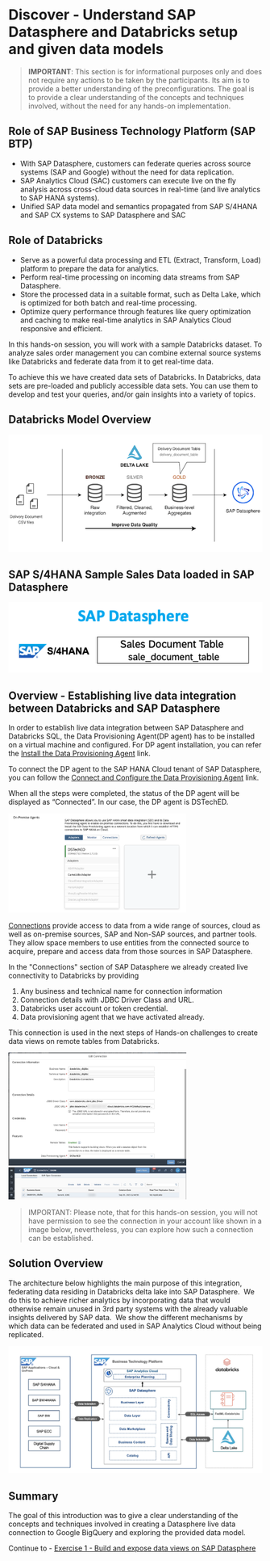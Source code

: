 # Discover - Understand SAP Datasphere and Databricks setup and given data models

> **IMPORTANT**: This section is for informational purposes only and does not require any actions to be taken by the participants. Its aim is to provide a better understanding of the preconfigurations. The goal is to provide a clear understanding of the concepts and techniques involved, without the need for any hands-on implementation.

## Role of SAP Business Technology Platform (SAP BTP)
 - With SAP Datasphere, customers can federate queries across source systems (SAP and Google) without the need for data replication. 
 - SAP Analytics Cloud (SAC) customers can execute live on the fly analysis across cross-cloud data sources in real-time (and live analytics to SAP HANA systems).
 - Unified SAP data model and semantics propagated from SAP S/4HANA and SAP CX systems to SAP Datasphere and SAC

## Role of Databricks
 -  Serve as a powerful data processing and ETL (Extract, Transform, Load) platform to prepare the data for analytics. ​
 - Perform real-time processing on incoming data streams from SAP Datasphere.​
 - Store the processed data in a suitable format, such as Delta Lake, which is optimized for both batch and real-time processing.​
 - Optimize query performance through features like query optimization and caching to make real-time analytics in SAP Analytics Cloud responsive and efficient.​

In this hands-on session, you will work with a sample Databricks dataset. 
To analyze sales order management you can combine external source systems like Databricks and federate data from it to get real-time data.

To achieve this we have created data sets of Databricks. In Databricks, data sets are pre-loaded and publicly accessible data sets. You can use them to develop and test your queries, and/or gain insights into a variety of topics.

## Databricks Model Overview
​![databricks tables](./images/deltalake.png)

## SAP S/4HANA Sample Sales Data loaded in SAP Datasphere
​![ds tables](./images/dstables.png)

## Overview - Establishing live data integration between Databricks and SAP Datasphere

In order to establish live data integration between SAP Datasphere and Databricks SQL, the Data Provisioning Agent(DP agent) has to be installed on a virtual machine and configured. For DP agent installation, you can refer the [Install the Data Provisioning Agent](https://help.sap.com/docs/SAP_DATASPHERE/9f804b8efa8043539289f42f372c4862/8f6185069a51404ebf23c684fee8cf39.html) link. 

To connect the DP agent to the SAP HANA Cloud tenant of SAP Datasphere, you can follow the [Connect and Configure the Data Provisioning Agent](https://help.sap.com/docs/SAP_DATASPHERE/9f804b8efa8043539289f42f372c4862/e87952d7c656477cb5558e5c2f44ae9c.html) link.

When all the steps were completed, the status of the DP agent will be displayed as “Connected”. In our case, the DP agent is DSTechED.

<img src="./images/dpagent.png" width="70%" height="70%" />

[Connections](https://help.sap.com/docs/SAP_DATASPHERE/be5967d099974c69b77f4549425ca4c0/eb85e157ab654152bd68a8714036e463.html) provide access to data from a wide range of sources, cloud as well as on-premise sources, SAP and Non-SAP sources, and partner tools. They allow space members to use entities from the connected source to acquire, prepare and access data from those sources in SAP Datasphere.

In the "Connections" section of SAP Datasphere we already created live connectivity to Databricks by providing 
1. Any business and technical name for connection information 
2. Connection details with JDBC Driver Class and URL.
3. Databricks user account or token credential.
4. Data provisioning agent that we have activated already.

This connection is used in the next steps of Hands-on challenges to create data views on remote tables from Databricks.

<img src="./images/connection.png" width="70%" height="70%" />
<img src="./images/connections_list.png" width="70%" height="70%" />


> IMPORTANT: Please note, that for this hands-on session, you will not have permission to see the connection in your account like shown in a image below, nevertheless, you can explore how such a connection can be established.

## Solution Overview

The architecture below highlights the main purpose of this integration, federating data residing in Databricks delta lake into SAP Datasphere. ​
We do this to achieve richer analytics by incorporating data that would otherwise remain unused in 3rd party systems with the already valuable insights delivered by SAP data. ​
We show the different mechanisms by which data can be federated and used in SAP Analytics Cloud without being replicated.​

​![Final View](./images/architecture.png)

## Summary

The goal of this introduction was to give a clear understanding of the concepts and techniques involved in creating a Datasphere live data connection to Google BigQuery and exploring the provided data model. 

Continue to - [Exercise 1 -  Build and expose data views on SAP Datasphere](../ex1/README.md)
